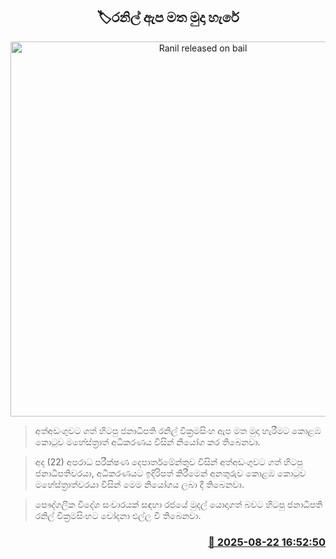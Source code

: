 <p align='center'><b><h2 align='center' title='Ranil released on bail'>🏷රනිල් ඇප මත මුදා හැ​රේ</h2></b></p>
<p align='center'><img src='https://helakuru.sgp1.cdn.digitaloceanspaces.com/esana/images/lib/ranil-baill-j.jpg' width='600' alt='Ranil released on bail'></p>

> අත්අඩංගුවට ගත් හිටපු ජනාධිපති රනිල් වික්‍රමසිංහ ඇප මත මුදා හැරීමට කොළඹ කොටුව මහේස්ත්‍රාත් අධිකරණය විසින් නියෝග කර තිබෙනවා.

> අද (22) අපරාධ පරීක්ෂණ දෙපාර්තමේන්තුව විසින් අත්අඩංගුවට ගත් හිටපු ජනාධිපතිවරයා, අධිකරණයට ඉදිරිපත් කිරීමෙන් අනතුරුව කොළඹ කොටුව මහේස්ත්‍රාත්වරයා විසින් මෙම නියෝගය ලබා දී තිබෙනවා.

> පෞද්ගලික විදේශ සංචාරයක් සඳහා රජයේ මුදල් යොදාගත් බවට හිටපු ජනාධිපති රනිල් වික්‍රමසිංහට චෝදනා එල්ල වී තිබෙනවා.



<h3 align='right'><a href='https://www.helakuru.lk/esana/p/112952/'>📅 2025-08-22 16:52:50</a></h3>
